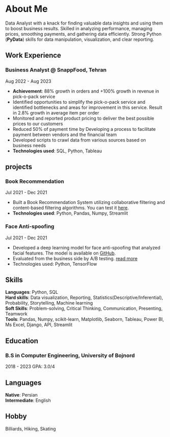 # About Me
Data Analyst with a knack for finding valuable data insights and using them to boost business results. Skilled in analyzing performance, managing prices, smoothing payments, and gathering data efficiently. Strong Python (**PyData**) skills for data manipulation, visualization, and clear reporting.

## Work Experience

### Business Analyst @ SnappFood, Tehran
Aug 2022 - Aug 2023
- **Achievement**: 88% growth in orders and +100% growth in revenue in pick-o-pack service 
- Identified opportunities to simplify the pick-o-pack service and identified bottlenecks and areas for improvement in this service. Result in 2.8% growth in average item per order   
- Monitored and reported product pricing to deliver the best possible prices to our customers
- Reduced 50% of payment time by Developing a process to facilitate payment between vendors and the financial team
- Developed scripts to crawl data from various sources based on business needs
- **Technologies used**: SQL, Python, Tableau

## projects
### Book Recommendation
Jul 2021 - Dec 2021
- Built a Book Recommendation System utilizing collaborative filtering and
content-based filtering algorithms. You can test it [here](https://huggingface.co/spaces/mahmoodabdali79/Book_Recommendation).
- **Technologies used**: Python, Pandas, Numpy, Streamlit

### Face Anti-spoofing
Jul 2021 - Dec 2021
- Developed a deep learning model for face anti-spoofing that analyzed facial features. The model is available on [GitHub](https://github.com/MahmoodAbdali79/Face-anti-spoofing).
- Evaluated from the business side by A/B testing. [read more](https://mahmoodabdali79.github.io/2024/01/04/ABtest1.html)
- Technologies used: Python, TensorFlow



## Skills
**Languages**: Python, SQL  
**Hard skills**: Data visualization, Reporting, Statistics(Descriptive/Inferential), Probability, Storytelling, Machine learning  
**Soft Skills**: Problem-solving, Critical Thinking, Communication, Presenting, Teamwork  
**Tools**: Pandas, Numpy, scikit-learn, Matplotlib, Seaborn, Tableau, Power BI, Ms Excel, Django, API, Streamlit


## Education
### B.S in Computer Engineering, University of Bojnord
2018 - 2023 GPA: 3.0/4

## Languages
**Native**: Persian  
**Intermediate**: English

## Hobby
Billiards, Hiking, Skating 

